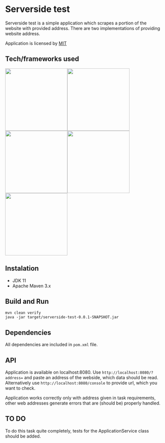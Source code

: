 # Serverside test #

Serverside test is a simple application which scrapes a portion of the website with provided address. 
There are two implementations of providing website address. 

Application is licensed by [MIT](https://opensource.org/licenses/mit-license.php)

## Tech/frameworks used ##

<img src="https://whirly.pl/wp-content/uploads/2017/05/spring.png" width="200"><img src="http://yaqzi.pl/wp-content/uploads/2016/12/apache_maven.png" width="200"><img src="https://upload.wikimedia.org/wikipedia/commons/2/2c/Mockito_Logo.png" width="200"><img src="https://shiftkeylabs.ca/wp-content/uploads/2017/02/JUnit_logo.png" width="200"><img src="https://jules-grospeiller.fr/media/logo_competences/lang/json.png" width="200">

## Instalation ##

* JDK 11
* Apache Maven 3.x

## Build and Run ##
```
mvn clean verify
java -jar target/serverside-test-0.0.1-SNAPSHOT.jar
```

## Dependencies ##
All dependencies are included in `pom.xml` file.

## API ##

Application is available on localhost:8080. Use `http://localhost:8080/?address=`
and paste an address of the webside, which data should be read. Alternatively use `http://localhost:8080/console` to provide url, which you want to check.

Application works correctly only with address given in task requirements, other web addresses generate errors that are (should be) properly handled.

## TO DO ##

To do this task quite completely, tests for the ApplicationService class should be added.
